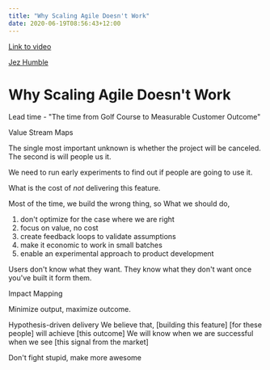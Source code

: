 ```yaml
---
title: "Why Scaling Agile Doesn't Work"
date: 2020-06-19T08:56:43+12:00
---
```


[Link to video](https://www.youtube.com/watch?v=2zYxWEZ0gYg)

[Jez Humble](https://continuousdelivery.com/about/)

# Why Scaling Agile Doesn't Work

Lead time - "The time from Golf Course to Measurable Customer Outcome"

Value Stream Maps

The single most important unknown is whether the project will be canceled. The second is will people us it.

We need to run early experiments to find out if people are going to use it.

What is the cost of _not_ delivering this feature.

Most of the time, we build the wrong thing, so
What we should do,
1. don't optimize for the case where we are right
2. focus on value, no cost
3. create feedback loops to validate assumptions
4. make it economic to work in small batches
5. enable an experimental approach to product development

Users don't know what they want. They know what they don't want once you've built it form them.

Impact Mapping

Minimize output, maximize outcome.

Hypothesis-driven delivery
We believe that,
  [building this feature]
  [for these people]
  will achieve [this outcome]
We will know when we are successful when we see
  [this signal from the market]

Don't fight stupid, make more awesome
